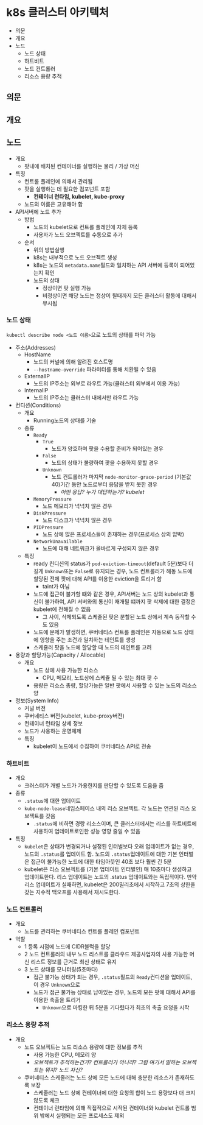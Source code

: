 # k8s 클러스터 아키텍처

- 의문
- 개요
- 노드
  - 노드 상태
  - 하트비트
  - 노드 컨트롤러
  - 리소스 용량 추적

## 의문

## 개요

## 노드

- 개요
  - 팟내에 배치된 컨테이너를 실행하는 물리 / 가상 머신
- 특징
  - 컨트롤 플레인에 의해서 관리됨
  - 팟을 실행하는 데 필요한 컴포넌트 포함
    - **컨테이너 런타임, kubelet, kube-proxy**
  - 노드의 이름은 고유해야 함
- API서버에 노드 추가
  - 방법
    - 노드의 kubelet으로 컨트롤 플레인에 자체 등록
    - 사용자가 노드 오브젝트를 수동으로 추가
  - 순서
    - 위의 방법실행
    - k8s는 내부적으로 노드 오브젝트 생성
    - k8s는 노드의 `metadata.name`필드와 일치하는 API 서버에 등록이 되어있는지 확인
    - 노드의 상태
      - 정상이면 팟 실행 가능
      - 비정상이면 해당 노드는 정상이 될때까지 모든 클러스터 활동에 대해서 무시됨

### 노드 상태

`kubectl describe node <노드 이름>`으로 노드의 상태를 파악 가능

- 주소(Addresses)
  - HostName
    - 노드의 커널에 의해 알려진 호스트명
    - `--hostname-override` 파라미터를 통해 치환될 수 있음
  - ExternalIP
    - 노드의 IP주소는 외부로 라우트 가능(클러스터 외부에서 이용 가능)
  - InternalIP
    - 노드의 IP주소는 클러스터 내에서만 라우트 가능
- 컨디션(Conditions)
  - 개요
    - Running노드의 상태를 기술
  - 종류
    - `Ready`
      - `True`
        - 노드가 양호하며 팟을 수용할 준비가 되어있는 경우
      - `False`
        - 노드의 상태가 불량하여 팟을 수용하지 못할 경우
      - `Unknown`
        - 노드 컨트롤러가 마지막 `node-monitor-grace-period` (기본값 40)기간 동안 노드로부터 응답을 받지 못한 경우
          - *어떤 응답? 누가 대답하는거? kubelet*
    - `MemoryPressure`
      - 노드 메모리가 넉넉치 않은 경우
    - `DiskPressure`
      - 노드 디스크가 넉넉치 않은 경우
    - `PIDPressure`
      - 노드 상에 많은 프로세스들이 존재하는 경우(프로세스 상의 압박)
    - `NetworkUnavailable`
      - 노드에 대해 네트워크가 올바르게 구성되지 않은 경우
  - 특징
    - ready 컨디션의 status가 `pod-eviction-timeout`(default 5분)보다 더 길게 `Unknown`또는 `False`로 유지되는 경우, 노드 컨트롤러가 해동 노드에 할당된 전체 팟에 대해 API를 이용한 eviction을 트리거 함
      - taint가 아님
    - 노드에 접근이 불가할 떄와 같은 경우, API서버는 노드 상의 kubelet과 통신이 불가하여, API 서버와의 통신이 재개될 떄까지 팟 삭제에 대한 결정은 kubelet에 전해질 수 없음
      - 그 사이, 삭제되도록 스케줄된 팟은 분할된 노드 상에서 계속 동작할 수도 있음
    - 노드에 문제가 발생하면, 쿠버네티스 컨트롤 플레인은 자동으로 노드 상태에 영향을 주는 조건과 일치하는 테인트를 생성
    - 스케쥴러 팟을 노드에 할당할 때 노드의 테인트를 고려
- 용량과 할당가능(Capacity / Allocable)
  - 개요
    - 노드 상에 사용 가능한 리소스
      - CPU, 메모리, 노드상에 스케쥴 될 수 있는 최대 팟 수
    - 용량은 리소스 총량, 할당가능은 일반 팟에서 사용할 수 있는 노드의 리소스양
- 정보(System Info)
  - 커널 버전
  - 쿠버네티스 버전(kubelet, kube-proxy버전)
  - 컨테이너 런타임 상세 정보
  - 노드가 사용하는 운영체제
  - 특징
    - kubelet이 노드에서 수집하여 쿠버네티스 API로 전송

### 하트비트

- 개요
  - 크러스터가 개별 노드가 가용한지를 판단할 수 있도록 도움을 줌
- 종류
  - `.status`에 대한 업데이트
  - `kube-node-lease`네임스페이스 내의 리스 오브젝트. 각 노드는 연관된 리스 오브젝트를 갖음
    - `.status`에 비하면 경랑 리소스이며, 큰 클러스터에서는 리스를 하트비트에 사용하여 업데이트로인한 성능 영향 줄일 수 있음
- 특징
  - `kubelet`은 상태가 변경되거나 설정된 인터벌보다 오래 업데이트가 없는 경우, 노드의 `.status`를 업데이트 함. 노드의 `.status`업데이트에 대한 기본 인터벌은 접근이 불가능한 노드에 대한 타임아웃인 40초 보다 훨씬 긴 5분
  - kubelet은 리스 오브젝트를 (기본 업데이트 인터벌인) 매 10초마다 생성하고 업데이트한다. 리스 업데이트는 노드의 .status 업데이트와는 독립적이다. 만약 리스 업데이트가 실패하면, kubelet은 200밀리초에서 시작하고 7초의 상한을 갖는 지수적 백오프를 사용해서 재시도한다.

### 노드 컨트롤러

- 개요
  - 노드를 관리하는 쿠버네티스 컨트롤 플레인 컴포넌트
- 역할
  - 1 등록 시점에 노드에 CIDR블럭을 할당
  - 2 노드 컨트롤러의 내부 노드 리스트를 클라우드 제공사업자의 사용 가능한 머신 리스트 정보를 근거로 최신 상태로 유지
  - 3 노드 상태를 모니터링(5초마다)
    - 접근 불가능 상태가 되는 경우, `.status`필드의 `Ready`컨디션을 업데이트, 이 경우 `Unknown`으로
    - 노드가 접근 불가능 상태로 남아있는 경우, 노드의 모든 팟에 대해서 API를 이용한 축출을 트리거
      - `Unknown`으로 마킹한 뒤 5분을 기다렸다가 최초의 축출 요청을 시작

### 리소스 용량 추적

- 개요
  - 노드 오브젝트는 노드 리소스 용량에 대한 정보를 추적
    - 사용 가능한 CPU, 메모리 양
    - *오브젝트가 추적하는건가? 컨트롤러가 아니라? 그럼 여기서 말하는 오브젝트는 뭐지? 노드 자신?*
  - 쿠버네티스 스케줄러는 노드 상에 모든 노드에 대해 충분한 리소스가 존재하도록 보장
    - 스케줄러는 노드 상에 컨테이너에 대한 요청의 합이 노드 용량보다 더 크지 않도록 체크
    - 컨테이너 런타임에 의해 직접적으로 시작된 컨테이너와 kubelet 컨트롤 범위 밖에서 실행되는 모든 프로세스도 제외
